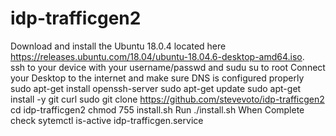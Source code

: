 # idp-trafficgen2
       
Download and install the Ubuntu 18.0.4 located here https://releases.ubuntu.com/18.04/ubuntu-18.04.6-desktop-amd64.iso.  
ssh to your device with your username/passwd and sudu su to root
Connect your Desktop to the internet and make sure DNS is configured properly
sudo apt-get install openssh-server
sudo apt-get update
sudo apt-get install -y git curl
sudo git clone https://github.com/stevevoto/idp-trafficgen2
cd idp-trafficgen2
chmod 755 install.sh 
Run ./install.sh
When Complete check sytemctl is-active idp-trafficgen.service
